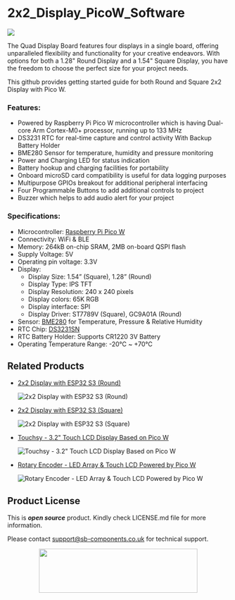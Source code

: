 # 2x2_Display_PicoW_Software

<img src= "https://cdn.shopify.com/s/files/1/1217/2104/files/Main_Pico_Banner.png?v=1720594366" />

The Quad Display Board features four displays in a single board, offering unparalleled flexibility and functionality for your creative endeavors. With options for both a 1.28" Round Display and a 1.54" Square Display, you have the freedom to choose the perfect size for your project needs. 

This github provides getting started guide for both Round and Square 2x2 Display with Pico W.

### Features:
- Powered by Raspberry Pi  Pico W microcontroller which is having Dual-core Arm Cortex-M0+ processor, running up to 133 MHz
- DS3231 RTC for real-time capture and control activity With Backup Battery Holder
- BME280 Sensor for temperature, humidity and pressure monitoring
- Power and Charging LED for status indication
- Battery hookup and charging facilities for portability
- Onboard microSD card compatibility is useful for data logging purposes
- Multipurpose GPIOs breakout for additional peripheral interfacing
- Four Programmable Buttons to add additional controls to project 
- Buzzer which helps to add audio alert for your project

### Specifications:
- Microcontroller: [Raspberry Pi Pico W](https://github.com/sbcshop/2x2_Display_PicoW_Software/blob/main/Documents/pico-w-datasheet.pdf)
- Connectivity: WiFi & BLE
- Memory: 264kB on-chip SRAM, 2MB on-board QSPI flash
- Supply Voltage: 5V
- Operating pin voltage: 3.3V
- Display: 
  - Display Size: 1.54” (Square), 1.28” (Round) 
  - Display Type: IPS TFT 
  - Display Resolution:  240 x 240 pixels
  - Display colors: 65K RGB
  - Display interface: SPI
  - Display Driver: ST7789V (Square), GC9A01A (Round)
- Sensor: [BME280](https://github.com/sbcshop/2x2_Display_PicoW_Software/blob/main/Documents/BME280-Datasheet.pdf) for Temperature, Pressure & Relative Humidity
- RTC Chip: [DS3231SN](https://github.com/sbcshop/2x2_Display_PicoW_Software/blob/main/Documents/ds3231.pdf)
- RTC Battery Holder: Supports CR1220 3V Battery 
- Operating Temperature Range: -20°C ~ +70°C




## Related Products  
  * [2x2 Display with ESP32 S3 (Round)](https://shop.sb-components.co.uk/products/2x2-quad-display-board?variant=41538301493331)

    ![2x2 Display with ESP32 S3 (Round)](https://shop.sb-components.co.uk/cdn/shop/files/mainroundesp32.png?v=1720527042&width=300)
    
  * [2x2 Display with ESP32 S3 (Square)](https://shop.sb-components.co.uk/products/2x2-quad-display-board?variant=41538301526099)

    ![2x2 Display with ESP32 S3 (Square)](https://shop.sb-components.co.uk/cdn/shop/files/mainsquareesp32.png?v=1720527077&width=300)
    
  * [Touchsy - 3.2" Touch LCD Display Based on Pico W](https://shop.sb-components.co.uk/products/touchsy-3-2-touch-lcd-display-based-on-pico-w?variant=40828148744275)

    ![Touchsy - 3.2" Touch LCD Display Based on Pico W](https://shop.sb-components.co.uk/cdn/shop/files/touchsypicowresitive.jpg?v=1686903806&width=300)
  
  * [Rotary Encoder - LED Array & Touch LCD Powered by Pico W](https://shop.sb-components.co.uk/products/rotary-encoder-led-array-touch-lcd-for-esp32-pico-hat?variant=41002601676883)

    ![Rotary Encoder - LED Array & Touch LCD Powered by Pico W](https://shop.sb-components.co.uk/cdn/shop/files/RotaryEncoder-LEDArray_TouchLCDforESP32PicoHAT_7.png?v=1710413189&width=300)


## Product License

This is ***open source*** product. Kindly check LICENSE.md file for more information.

Please contact support@sb-components.co.uk for technical support.
<p align="center">
  <img width="360" height="100" src="https://cdn.shopify.com/s/files/1/1217/2104/files/Logo_sb_component_3.png?v=1666086771&width=300">
</p>

